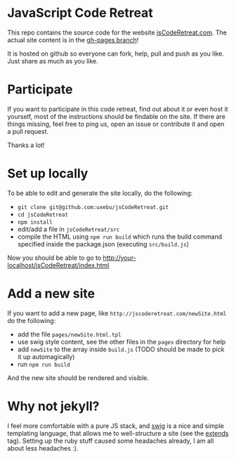 JavaScript Code Retreat
=======================

This repo contains the source code for the website [jsCodeRetreat.com](http://jsCodeRetreat.com).
The actual site content is in the [gh-pages branch](https://github.com/uxebu/jsCodeRetreat/tree/gh-pages)!

It is hosted on github so everyone can fork, help, pull and push as you like.
Just share as much as you like.

Participate
===========

If you want to participate in this code retreat, find out about it or even host it yourself,
most of the instructions should be findable on the site. If there are things missing, feel
free to ping us, open an issue or contribute it and open a pull request.

Thanks a lot!


Set up locally
==============

To be able to edit and generate the site locally, do the following:
- `git clone git@github.com:uxebu/jsCodeRetreat.git`
- `cd jsCodeRetreat`
- `npm install`
- edit/add a file in `jsCodeRetreat/src`
- compile the HTML using `npm run build`
  which runs the build command specified inside the package.json (executing `src/build.js`)

Now you should be able to go to [http://your-localhost/jsCodeRetreat/index.html](http://your-localhost/jsCodeRetreat/index.html)

Add a new site
==============

If you want to add a new page, like `http://jscoderetreat.com/newSite.html` do the following:
- add the file `pages/newSite.html.tpl`
- use swig style content, see the other files in the `pages` directory for help
- add `newSite` to the array inside `build.js` (TODO should be made to pick it up automagically)
- run `npm run build`

And the new site should be rendered and visible.

Why not jekyll?
===============

I feel more comfortable with a pure JS stack, and [swig](http://paularmstrong.github.io/swig/) is a nice and simple templating language, that
allows me to well-structure a site (see the [extends](http://paularmstrong.github.io/swig/docs/#inheritance) tag).
Setting up the ruby stuff caused some headaches already, I am all about less headaches :).
